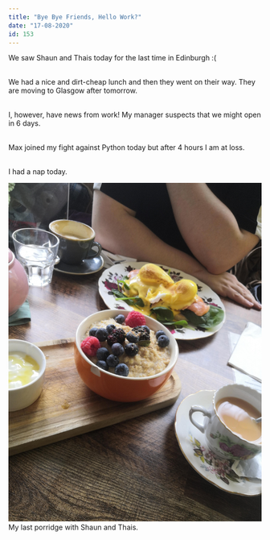 ```yaml
---
title: "Bye Bye Friends, Hello Work?"
date: "17-08-2020"
id: 153
---
```

We saw Shaun and Thais today for the last time in Edinburgh :( <br><br>

We had a nice and dirt-cheap lunch and then they went on their way. They are moving to Glasgow after tomorrow.<br><br>

I, however, have news from work! My manager suspects that we might open in 6 days. <br><br>

Max joined my fight against Python today but after 4 hours I am at loss.<br><br>

I had a nap today.


![Scottish Porridge](../images/August/18.jpg)
My last porridge with Shaun and Thais.